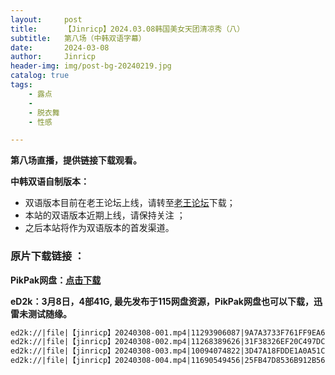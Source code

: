 ```yaml
---
layout:     post
title:      【Jinricp】2024.03.08韩国美女天团清凉秀（八）
subtitle:   第八场（中韩双语字幕）
date:       2024-03-08
author:     Jinricp
header-img: img/post-bg-20240219.jpg
catalog: true
tags:
    - 露点
    - 
    - 脱衣舞
    - 性感

---
```


**第八场直播，提供链接下载观看。**

**中韩双语自制版本：**

+ 双语版本目前在老王论坛上线，请转至[老王论坛](https://laowang.vip/forum.php?mod=viewthread&tid=1304320)下载；
+ 本站的双语版本近期上线，请保持关注 ；
+ 之后本站将作为双语版本的首发渠道。

### 原片下载链接 ：

**PikPak网盘：[点击下载](https://mypikpak.com/s/VNspxOmZ83G3KvuwZQn8Qe5So1)**

**eD2k：3月8日，4部41G, 最先发布于115网盘资源，PikPak网盘也可以下载，迅雷未测试随缘。**

```txt
ed2k://|file|【jinricp】20240308-001.mp4|11293906087|9A7A3733F761FF9EA6716993146CBD74|/  
ed2k://|file|【jinricp】20240308-002.mp4|11268389626|31F38326EF20C497DC470D1798EDF7F1|/  
ed2k://|file|【jinricp】20240308-003.mp4|10094074822|3D47A18FDDE1A0A51C8A92A047C5B85E|/  
ed2k://|file|【jinricp】20240308-004.mp4|11690549456|25FB47D8536B912B56B6AB809593CFB3|/  
```


